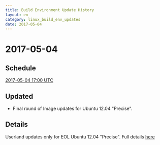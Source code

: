```yaml
---
title: Build Environment Update History
layout: en
category: linux_build_env_updates
date: 2017-05-04
---
```


# 2017-05-04

## Schedule

[2017-05-04 17:00 UTC](http://everytimezone.com/#2017-5-4,360,c8l)

## Updated

- Final round of Image updates for Ubuntu 12.04 "Precise".

## Details

Userland updates only for EOL Ubuntu 12.04 "Precise".
Full details [here](https://blog.travis-ci.com/2017-05-04-precise-image-updates)

